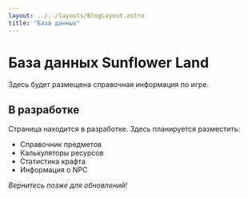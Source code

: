 ```yaml
---
layout: ../../layouts/BlogLayout.astro
title: "База данных"
---
```


# База данных Sunflower Land

Здесь будет размещена справочная информация по игре.

## В разработке

Страница находится в разработке. Здесь планируется разместить:
- Справочник предметов
- Калькуляторы ресурсов
- Статистика крафта
- Информация о NPC

*Вернитесь позже для обновлений!*
